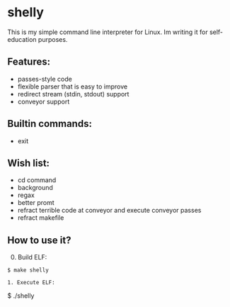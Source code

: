 # shelly
This is my simple command line interpreter for Linux. Im writing it for self-education purposes.

## Features:
* passes-style code
* flexible parser that is easy to improve
* redirect stream (stdin, stdout) support
* conveyor support


## Builtin commands:
* exit

## Wish list:
* cd command
* background
* regax
* better promt
* refract terrible code at conveyor and execute conveyor passes
* refract makefile

## How to use it?
0. Build ELF:
```
$ make shelly

1. Execute ELF:
```
$ ./shelly

